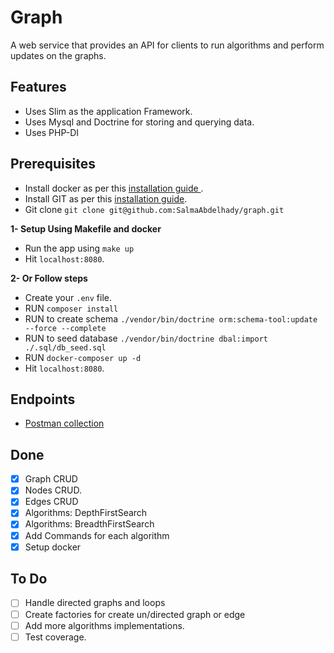 # Graph 

A web service that provides an API for clients to run algorithms and perform updates on the graphs.

## Features

- Uses Slim as the application Framework.
- Uses Mysql and Doctrine for storing and querying data.
- Uses PHP-DI

## Prerequisites

- Install docker as per this [installation guide ](https://docs.docker.com/compose/install/).
- Install GIT as per this [installation guide](https://git-scm.com/book/en/v2/Getting-Started-Installing-Git).
- Git clone `git clone git@github.com:SalmaAbdelhady/graph.git`

**1- Setup Using Makefile and docker**
- Run the app using  `make up`
- Hit `localhost:8080`.

**2- Or Follow steps**

- Create your `.env` file.
- RUN `composer install`
- RUN to create schema `./vendor/bin/doctrine orm:schema-tool:update  --force --complete`
- RUN to seed database  `./vendor/bin/doctrine dbal:import ./.sql/db_seed.sql`
- RUN `docker-composer up -d`
- Hit `localhost:8080`.

## Endpoints

- [Postman collection](https://documenter.getpostman.com/view/3286293/S1TbTuks?version=latest)

## Done 
- [x] Graph CRUD
- [x] Nodes CRUD.
- [x] Edges CRUD
- [x] Algorithms: DepthFirstSearch
- [x] Algorithms: BreadthFirstSearch
- [x] Add Commands for each algorithm
- [x] Setup docker

## To Do
- [ ] Handle directed graphs and loops
- [ ] Create factories for create un/directed graph or edge
- [ ] Add more algorithms implementations.
- [ ] Test coverage.